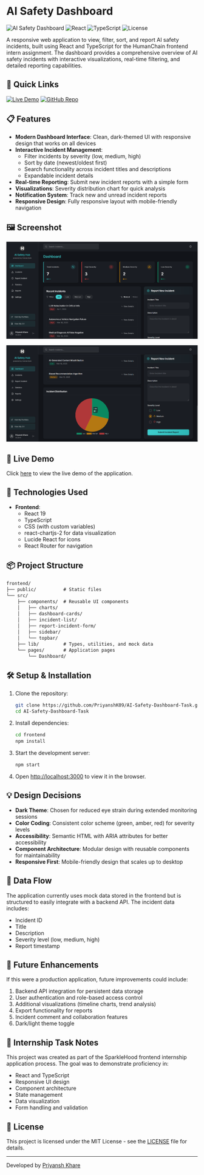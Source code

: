 # AI Safety Dashboard

![AI Safety Dashboard](https://img.shields.io/badge/Status-Internship%20Task-brightgreen)
![React](https://img.shields.io/badge/React-19.1.0-61DAFB?logo=react)
![TypeScript](https://img.shields.io/badge/TypeScript-4.9.5-3178C6?logo=typescript)
![License](https://img.shields.io/badge/License-MIT-blue)

A responsive web application to view, filter, sort, and report AI safety incidents, built using React and TypeScript for the HumanChain frontend intern assignment. The dashboard provides a comprehensive overview of AI safety incidents with interactive visualizations, real-time filtering, and detailed reporting capabilities.

## 🔗 Quick Links

[![Live Demo](https://img.shields.io/badge/Live%20Demo-Click%20Here-brightgreen)](https://aisafety-dashboard.netlify.app)
[![GitHub Repo](https://img.shields.io/badge/GitHub-Repository-181717?logo=github)](https://github.com/PriyanshK09/AI-Safety-Dashboard-Task)

## 📋 Features

- **Modern Dashboard Interface**: Clean, dark-themed UI with responsive design that works on all devices
- **Interactive Incident Management**:
  - Filter incidents by severity (low, medium, high)
  - Sort by date (newest/oldest first)
  - Search functionality across incident titles and descriptions
  - Expandable incident details
- **Real-time Reporting**: Submit new incident reports with a simple form
- **Visualizations**: Severity distribution chart for quick analysis
- **Notification System**: Track new and unread incident reports
- **Responsive Design**: Fully responsive layout with mobile-friendly navigation

## 🖼️ Screenshot

![AI Safety Dashboard Screenshot](/screenshot1.png)

![AI Safety Dashboard Screenshot](/screenshot2.png)

## 🚀 Live Demo

Click [here](https://aisafety-dashboard.netlify.app/) to view the live demo of the application.

## 🔧 Technologies Used

- **Frontend**:
  - React 19
  - TypeScript
  - CSS (with custom variables)
  - react-chartjs-2 for data visualization
  - Lucide React for icons
  - React Router for navigation

## 📦 Project Structure

```
frontend/
├── public/          # Static files
└── src/
    ├── components/  # Reusable UI components
    │   ├── charts/
    │   ├── dashboard-cards/
    │   ├── incident-list/
    │   ├── report-incident-form/
    │   ├── sidebar/
    │   └── topbar/
    ├── lib/         # Types, utilities, and mock data
    └── pages/       # Application pages
        └── Dashboard/
```

## 🛠️ Setup & Installation

1. Clone the repository:
   ```bash
   git clone https://github.com/PriyanshK09/AI-Safety-Dashboard-Task.git
   cd AI-Safety-Dashboard-Task
   ```

2. Install dependencies:
   ```bash
   cd frontend
   npm install
   ```

3. Start the development server:
   ```bash
   npm start
   ```

4. Open [http://localhost:3000](http://localhost:3000) to view it in the browser.

## 💡 Design Decisions

- **Dark Theme**: Chosen for reduced eye strain during extended monitoring sessions
- **Color Coding**: Consistent color scheme (green, amber, red) for severity levels
- **Accessibility**: Semantic HTML with ARIA attributes for better accessibility
- **Component Architecture**: Modular design with reusable components for maintainability
- **Responsive First**: Mobile-friendly design that scales up to desktop

## 🔄 Data Flow

The application currently uses mock data stored in the frontend but is structured to easily integrate with a backend API. The incident data includes:

- Incident ID
- Title
- Description
- Severity level (low, medium, high)
- Report timestamp

## 🚧 Future Enhancements

If this were a production application, future improvements could include:

1. Backend API integration for persistent data storage
2. User authentication and role-based access control
3. Additional visualizations (timeline charts, trend analysis)
4. Export functionality for reports
5. Incident comment and collaboration features
6. Dark/light theme toggle

## 📝 Internship Task Notes

This project was created as part of the SparkleHood frontend internship application process. The goal was to demonstrate proficiency in:

- React and TypeScript
- Responsive UI design
- Component architecture
- State management
- Data visualization
- Form handling and validation

## 📄 License

This project is licensed under the MIT License - see the [LICENSE](LICENSE) file for details.

---

Developed by [Priyansh Khare](https://github.com/PriyanshK09)
